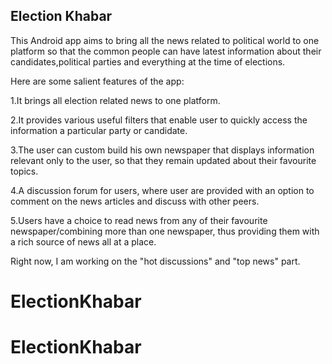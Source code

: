 Election Khabar
---------------

This Android app aims to bring all the news related to political world to one platform so that the common people can have latest information about their candidates,political parties and everything at the time of elections.

Here are some salient features of the app:

1.It brings all election related news to one platform.

2.It provides various useful filters that enable user to quickly access the information a particular party or candidate.

3.The user can custom build his own newspaper that displays information relevant only to the user, so that they remain updated about their favourite topics.

4.A discussion forum for users, where user are provided with an option to comment on the news articles and discuss with other peers.

5.Users have a choice to read news from any of their favourite newspaper/combining more than one newspaper, thus providing them with a rich source of news all at a place.

Right now, I am working on the "hot discussions" and "top news" part.




# ElectionKhabar
# ElectionKhabar
